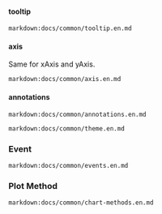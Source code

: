 #### tooltip

`markdown:docs/common/tooltip.en.md`

#### axis

Same for xAxis and yAxis.

`markdown:docs/common/axis.en.md`

#### annotations

`markdown:docs/common/annotations.en.md`



`markdown:docs/common/theme.en.md`

### Event

`markdown:docs/common/events.en.md`

### Plot Method

`markdown:docs/common/chart-methods.en.md`
